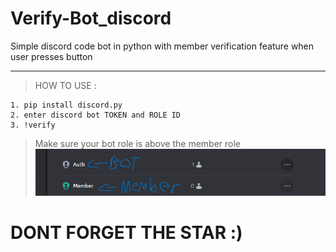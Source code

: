 # Verify-Bot_discord
Simple discord code bot in python with member verification feature when user presses button

---

> HOW TO USE : </br>
```
1. pip install discord.py
2. enter discord bot TOKEN and ROLE ID
3. !verify
```
> Make sure your bot role is above the member role 
![image img](/image.png)

# DONT FORGET THE STAR :)
